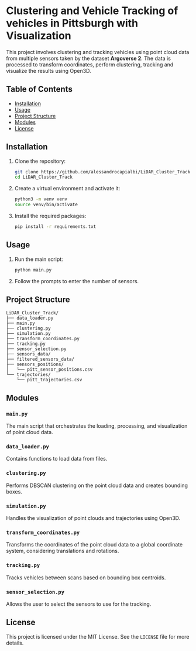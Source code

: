 # Clustering and Vehicle Tracking of vehicles in Pittsburgh with Visualization

This project involves clustering and tracking vehicles using point cloud data from multiple sensors taken by the dataset **Argoverse 2**. The data is processed to transform coordinates, perform clustering, tracking and visualize the results using Open3D.

## Table of Contents
- [Installation](#installation)
- [Usage](#usage)
- [Project Structure](#project-structure)
- [Modules](#modules)
- [License](#license)

## Installation

1. Clone the repository:
    ```sh
    git clone https://github.com/alessandrocapialbi/LiDAR_Cluster_Track
    cd LiDAR_Cluster_Track
    ```

2. Create a virtual environment and activate it:
    ```sh
    python3 -m venv venv
    source venv/bin/activate
    ```

3. Install the required packages:
    ```sh
    pip install -r requirements.txt
    ```

## Usage

1. Run the main script:
    ```sh
    python main.py
    ```

2. Follow the prompts to enter the number of sensors.

## Project Structure

```plaintext
LiDAR_Cluster_Track/
├── data_loader.py
├── main.py
├── clustering.py
├── simulation.py
├── transform_coordinates.py
├── tracking.py
├── sensor_selection.py
├── sensors_data/
├── filtered_sensors_data/
├── sensors_positions/
│   └── pitt_sensor_positions.csv
└── trajectories/
    └── pitt_trajectories.csv
```

## Modules

### `main.py`
The main script that orchestrates the loading, processing, and visualization of point cloud data.

### `data_loader.py`
Contains functions to load data from files.

### `clustering.py`
Performs DBSCAN clustering on the point cloud data and creates bounding boxes.

### `simulation.py`
Handles the visualization of point clouds and trajectories using Open3D.

### `transform_coordinates.py`
Transforms the coordinates of the point cloud data to a global coordinate system, considering translations and rotations.

### `tracking.py`
Tracks vehicles between scans based on bounding box centroids.

### `sensor_selection.py`
Allows the user to select the sensors to use for the tracking.

## License

This project is licensed under the MIT License. See the `LICENSE` file for more details.
